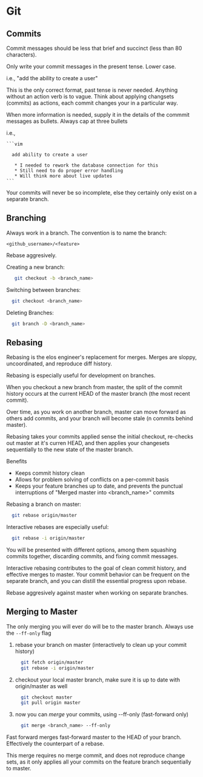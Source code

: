 Git
===

Commits
-------

Commit messages should be less that brief and succinct (less than 80 characters).

Only write your commit messages in the present tense. Lower case.

i.e., "add the ability to create a user"

This is the only correct format, past tense is never needed. Anything without an action verb is to vague.
Think about applying changsets (commits) as actions, each commit changes your in a particular way.

When more information is needed, supply it in the details of the commmit messages as bullets. Always cap at three bullets

i.e.,

    ```vim

      add ability to create a user

       * I needed to rework the database connection for this
       * Still need to do proper error handling
       * Will think more about live updates
    ```

Your commits will never be so incomplete, else they certainly only exist on a separate branch.

Branching
---------

Always work in a branch. The convention is to name the branch:

  `<github_username>/<feature>`

Rebase aggresively.

Creating a new branch:

  ```bash
     git checkout -b <branch_name>
  ```

Switching between branches:

   ```bash
     git checkout <branch_name>
   ```

Deleting Branches:

   ```bash
     git branch -D <branch_name>
   ```

Rebasing
--------

Rebasing is the elos engineer's replacement for merges. Merges are sloppy, uncoordinated, and reproduce diff history.

Rebasing is especially useful for development on branches.

When you checkout a new branch from master, the split of the commit history occurs at the current HEAD of the master branch (the most recent commit).

Over time, as you work on another branch, master can move forward as others add commits, and your branch will become stale (n commits behind master).

Rebasing takes your commits applied sense the initial checkout, re-checks out master at it's curren HEAD, and then applies your changesets sequentially to the new state of the master branch.

Benefits
  * Keeps commit history clean
  * Allows for problem solving of conflicts on a per-commit basis
  * Keeps your feature branches up to date, and prevents the punctual interruptions of "Merged master into <branch_name>" commits

Rebasing a branch on master:

  ```bash
    git rebase origin/master
  ```

Interactive rebases are especially useful:

  ```bash
    git rebase -i origin/master
  ```

You will be presented with different options, among them squashing commits together, discarding commits, and fixing commit messages.

Interactive rebasing contributes to the goal of clean commit history, and effective merges to master. Your commit behavior can be frequent on the separate branch, and you can distill the essential progress upon rebase.

Rebase aggresively against master when working on separate branches.

Merging to Master
----------------

The only merging you will ever do will be to the master branch. Always use the `--ff-only` flag

 1. rebase your branch on master (interactively to clean up your commit history)
    ```bash
      git fetch origin/master
      git rebase -i origin/master
    ```
 2. checkout your local master branch, make sure it is up to date with origin/master as well
    ```bash
      git checkout master
      git pull origin master
    ```
 3. now you can _merge_ your commits, using --ff-only (fast-forward only)
    ```bash
      git merge <branch_name> --ff-only
    ```

Fast forward merges fast-forward master to the HEAD of your branch. Effectively the counterpart of a rebase.

This merge requires no merge commit, and does not reproduce change sets, as it only applies all your commits on the feature branch sequentially to master.
